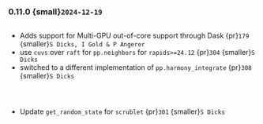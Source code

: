 ### 0.11.0 {small}`2024-12-19`

```{rubric} Features
```
* Adds support for Multi-GPU out-of-core support through Dask {pr}`179` {smaller}`S Dicks, I Gold & P Angerer`
* use `cuvs` over `raft` for `pp.neighbors` for `rapids>=24.12` {pr}`304` {smaller}`S Dicks`
* switched to a different implementation of `pp.harmony_integrate` {pr}`308` {smaller}`S Dicks`
```{rubric} Performance
```

```{rubric} Bug fixes
```

```{rubric} Misc
```
* Update `get_random_state` for `scrublet` {pr}`301` {smaller}`S Dicks`
